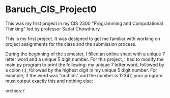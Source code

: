 # Baruch_CIS_Project0
This was my first project in my CIS 2300 "Programming and Computational Thinking" led by professor Sadat Chowdhury

This is my first project. It was designed to get me familiar with working on project assignments for the class and the submission process.

During the beginning of the semester, I filled an online sheet with a unique 7 letter word and a unique 5 digit number. For this project, I had to modify the main.py program to print the following: my unique 7 letter word, followed by a colon (:), followed by the highest digit in my unique 5 digit number. For example, if the word was "orchids" and the number is 12347, your program must output exactly this and nothing else:

orchids:7
